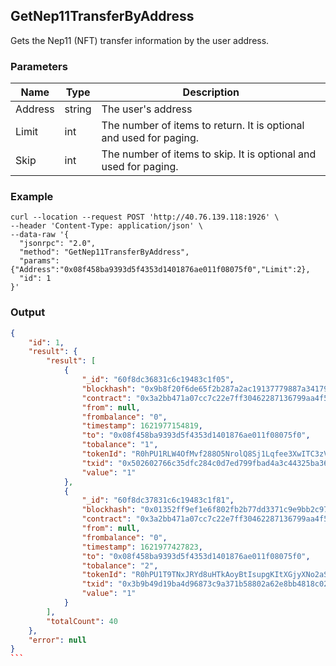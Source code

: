 ## GetNep11TransferByAddress

 Gets the Nep11 (NFT) transfer information by the user address.

### Parameters

| Name         | Type   | Description       |
| ---------------- | -------------- | ------- |
| Address | string | The user's address |
| Limit | int | The number of items to return. It is optional and used for paging. |
| Skip | int | The number of items to skip. It is optional and used for paging. |

### Example
```shell
curl --location --request POST 'http://40.76.139.118:1926' \
--header 'Content-Type: application/json' \
--data-raw '{
  "jsonrpc": "2.0",
  "method": "GetNep11TransferByAddress",
  "params": {"Address":"0x08f458ba9393d5f4353d1401876ae011f08075f0","Limit":2},
  "id": 1
}'
```

### Output

````json
{
    "id": 1,
    "result": {
        "result": [
            {
                "_id": "60f8dc36831c6c19483c1f05",
                "blockhash": "0x9b8f20f6de65f2b287a2ac19137779887a3417973dc3de6ca658d5516220e249",
                "contract": "0x3a2bb471a07cc7c22e7ff30462287136799aa4f5",
                "from": null,
                "frombalance": "0",
                "timestamp": 1621977154819,
                "to": "0x08f458ba9393d5f4353d1401876ae011f08075f0",
                "tobalance": "1",
                "tokenId": "R0hPU1RLW4OfMvf288O5NrolQ8Sj1Lqfee3XwITC3zVsdgImUA==",
                "txid": "0x502602766c35dfc284c0d7ed799fbad4a3c44325ba36b9c3f3f6f7329f835b22",
                "value": "1"
            },
            {
                "_id": "60f8dc37831c6c19483c1f81",
                "blockhash": "0x01352ff9ef1e6f802fb2b77dd3371c9e9bb2c97533741d42bc2fd933e38ad6cb",
                "contract": "0x3a2bb471a07cc7c22e7ff30462287136799aa4f5",
                "from": null,
                "frombalance": "0",
                "timestamp": 1621977427823,
                "to": "0x08f458ba9393d5f4353d1401876ae011f08075f0",
                "tobalance": "2",
                "tokenId": "R0hPU1T9TNxJRYd8uHTkAoyBtIsupgKItXGjyXNo2aSb0UmbOw==",
                "txid": "0x3b9b49d19ba4d96873c9a371b58802a62e8bb4818c02e474b87c874549dc4cd3",
                "value": "1"
            }
        ],
        "totalCount": 40
    },
    "error": null
}
```

